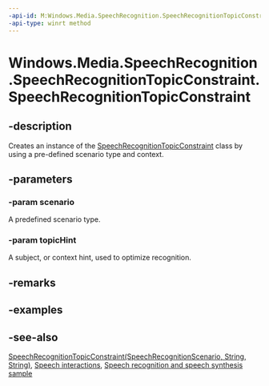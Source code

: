 ```yaml
---
-api-id: M:Windows.Media.SpeechRecognition.SpeechRecognitionTopicConstraint.#ctor(Windows.Media.SpeechRecognition.SpeechRecognitionScenario,System.String)
-api-type: winrt method
---
```


<!-- Method syntax
public SpeechRecognitionTopicConstraint(Windows.Media.SpeechRecognition.SpeechRecognitionScenario scenario, System.String topicHint)
-->

# Windows.Media.SpeechRecognition.SpeechRecognitionTopicConstraint.SpeechRecognitionTopicConstraint

## -description
Creates an instance of the [SpeechRecognitionTopicConstraint](speechrecognitiontopicconstraint.md) class by using a pre-defined scenario type and context.

## -parameters
### -param scenario
A predefined scenario type.

### -param topicHint
A subject, or context hint, used to optimize recognition.

## -remarks

## -examples

## -see-also
[SpeechRecognitionTopicConstraint(SpeechRecognitionScenario, String, String)](speechrecognitiontopicconstraint_speechrecognitiontopicconstraint_1686794457.md), [Speech interactions](https://docs.microsoft.com/windows/uwp/input-and-devices/speech-interactions), [Speech recognition and speech synthesis sample](https://github.com/Microsoft/Windows-universal-samples/tree/master/Samples/SpeechRecognitionAndSynthesis)
